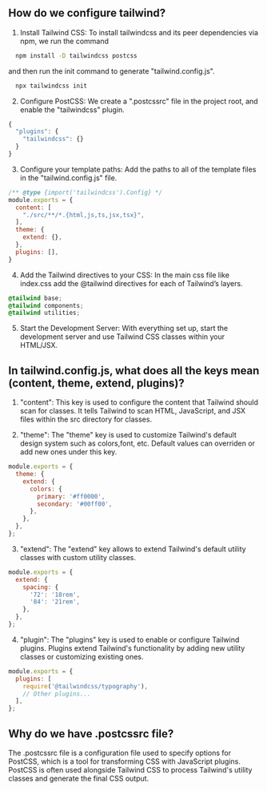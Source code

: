## How do we configure tailwind?

1. Install Tailwind CSS: To install tailwindcss and its peer dependencies via npm, we run the command
```bash
  npm install -D tailwindcss postcss
```
and then run the init command to generate "tailwind.config.js".
```bash
  npx tailwindcss init
```

2. Configure PostCSS: We create a ".postcssrc" file in the project root, and enable the "tailwindcss" plugin.

```js
{
  "plugins": {
    "tailwindcss": {}
  }
}
```

3. Configure your template paths: Add the paths to all of the template files in the "tailwind.config.js" file.
```js
/** @type {import('tailwindcss').Config} */
module.exports = {
  content: [
    "./src/**/*.{html,js,ts,jsx,tsx}",
  ],
  theme: {
    extend: {},
  },
  plugins: [],
}
```

4. Add the Tailwind directives to your CSS: In the main css file like index.css add the @tailwind directives for each of Tailwind’s layers.
```css
@tailwind base;
@tailwind components;
@tailwind utilities;
```

5. Start the Development Server: With everything set up, start the development server and use Tailwind CSS classes within your HTML/JSX.

## In tailwind.config.js, what does all the keys mean (content, theme, extend, plugins)?

1. "content": This key is used to configure the content that Tailwind should scan for classes. It tells Tailwind to scan HTML, JavaScript, and JSX files within the src directory for classes.

2. "theme": The "theme" key is used to customize Tailwind's default design system such as colors,font, etc. Default values can overriden or add new ones under this key.
```js
module.exports = {
  theme: {
    extend: {
      colors: {
        primary: '#ff0000',
        secondary: '#00ff00',
      },
    },
  },
};
```

3. "extend": The "extend" key allows to extend Tailwind's default utility classes with custom utility classes.
```js
module.exports = {
  extend: {
    spacing: {
      '72': '18rem',
      '84': '21rem',
    },
  },
};
```

4. "plugin": The "plugins" key is used to enable or configure Tailwind plugins. Plugins extend Tailwind's functionality by adding new utility classes or customizing existing ones.
```js
module.exports = {
  plugins: [
    require('@tailwindcss/typography'),
    // Other plugins...
  ],
};
```

## Why do we have .postcssrc file?

The .postcssrc file is a configuration file used to specify options for PostCSS, which is a tool for transforming CSS with JavaScript plugins. PostCSS is often used alongside Tailwind CSS to process Tailwind's utility classes and generate the final CSS output.
